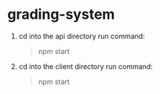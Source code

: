 # grading-system

1. cd into the api directory
   run command:

   > npm start

2. cd into the client directory
   run command:

   > npm start
